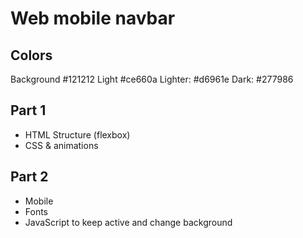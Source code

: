 # Web mobile navbar

## Colors

Background #121212
Light #ce660a
Lighter: #d6961e
Dark: #277986

## Part 1

- HTML Structure (flexbox)
- CSS & animations

## Part 2

- Mobile
- Fonts
- JavaScript to keep active and change background
